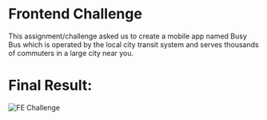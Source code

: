 # Frontend Challenge 
This assignment/challenge asked us to create a mobile app named Busy Bus which is operated by the local city transit system and serves thousands of commuters in a large city near you. 
# Final Result: 

![FE Challenge](https://user-images.githubusercontent.com/35229155/58576967-533fad80-81fa-11e9-90e3-7fb1eba3654e.png)
